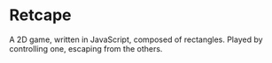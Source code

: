 # Retcape
A 2D game, written in JavaScript, composed of rectangles. Played by controlling one, escaping from the others.
